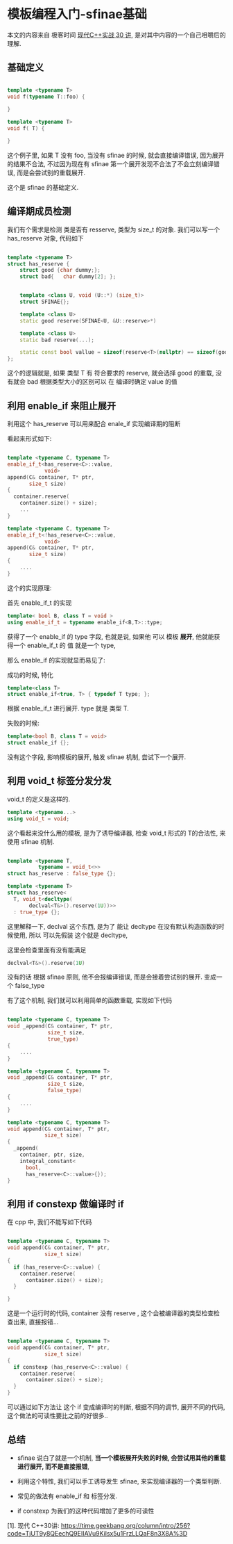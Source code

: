 # 模板编程入门-sfinae基础


本文的内容来自 极客时间 [现代C++实战 30 讲](https://time.geekbang.org/column/intro/256?code=TjUT9y8QEechQ9EIIAVu9Kilsx5u1FrzLLQaF8n3X8A%3D), 是对其中内容的一个自己咀嚼后的理解. 

## 基础定义

```c++

template <typename T>
void f(typename T::foo) {
    
}

template <typename T>
void f( T) {

}

```

这个例子里, 如果 T 没有 foo, 当没有 sfinae 的时候, 就会直接编译错误,  因为展开的结果不合法, 不过因为现在有 sfinae 第一个展开发现不合法了不会立刻编译错误, 而是会尝试别的重载展开. 

这个是 sfinae 的基础定义.

## 编译期成员检测

我们有个需求是检测 类是否有 resserve, 类型为 size_t 的对象. 
我们可以写一个 has_reserve 对象, 代码如下

```c++

template <typename T>
struct has_reserve {
    struct good {char dummy;};
    struct bad{   char dummy[2]; };


    template <class U, void (U::*) (size_t)>  
    struct SFINAE{};

    template <class U>
    static good reserve(SFINAE<U, &U::reserve>*)

    template <class U>
    static bad reserve(...);

    static const bool vallue = sizeof(reserve<T>(nullptr) == sizeof(good))
};

```

这个的逻辑就是, 如果 类型 T 有 符合要求的  reserve, 就会选择 good 的重载, 没有就会 bad 根据类型大小的区别可以 在 编译时确定 value 的值

## 利用 enable_if 来阻止展开

利用这个 has_reserve 可以用来配合 enale_if 实现编译期的阻断

看起来形式如下:

```c++

template <typename C, typename T>
enable_if_t<has_reserve<C>::value,
            void>
append(C& container, T* ptr,
       size_t size)
{
  container.reserve(
    container.size() + size);
    ...
}

template <typename C, typename T>
enable_if_t<!has_reserve<C>::value,
            void>
append(C& container, T* ptr,
       size_t size)
{
    ....
}
```

这个的实现原理:

首先 enable_if_t 的实现

``` c++
template< bool B, class T = void >
using enable_if_t = typename enable_if<B,T>::type;
```

获得了一个 enable_if 的 type 字段, 也就是说, 如果他 可以 模板 **展开**, 他就能获得一个 enable_if_t 的 值 就是一个 type,

那么 enable_if 的实现就显而易见了:

成功的时候, 特化

```c++
template<class T>
struct enable_if<true, T> { typedef T type; };
```

根据 enable_if_t 进行展开. type 就是 类型 T.

失败的时候:

```c++
template<bool B, class T = void>
struct enable_if {};
```

没有这个字段, 影响模板的展开, 触发 sfinae 机制, 尝试下一个展开.


## 利用 void_t 标签分发分发


void_t 的定义是这样的.

```c++
template <typename...>
using void_t = void;
```

这个看起来没什么用的模板, 是为了诱导编译器, 检查 void_t<T> 形式的 T的合法性, 来使用 sfinae 机制.

```c++

template <typename T,
          typename = void_t<>>
struct has_reserve : false_type {};

template <typename T>
struct has_reserve<
  T, void_t<decltype(
       declval<T&>().reserve(1U))>>
  : true_type {};

```

这里解释一下, declval 这个东西, 是为了 能让 decltype 在没有默认构造函数的时候使用, 所以 可以先假装 这个就是 decltype,  

这里会检查里面有没有能满足 

```c++
declval<T&>().reserve(1U)
```

没有的话 根据 sfinae 原则, 他不会报编译错误, 而是会接着尝试别的展开. 变成一个 false_type

有了这个机制, 我们就可以利用简单的函数重载,  实现如下代码

```c++

template <typename C, typename T>
void _append(C& container, T* ptr,
             size_t size,
             true_type)
{
    ....
}

template <typename C, typename T>
void _append(C& container, T* ptr,
             size_t size,
             false_type)
{
    ....
}

template <typename C, typename T>
void append(C& container, T* ptr,
            size_t size)
{
  _append(
    container, ptr, size,
    integral_constant<
      bool,
      has_reserve<C>::value>{});
}
```


## 利用  if constexp 做编译时 if

在 cpp 中, 我们不能写如下代码

```c++

template <typename C, typename T>
void append(C& container, T* ptr,
            size_t size)
{
  if (has_reserve<C>::value) {
    container.reserve(
      container.size() + size);
  }

}
```


这是一个运行时的代码, container 没有 reserve , 这个会被编译器的类型检查检查出来, 直接报错...



```c++

template <typename C, typename T>
void append(C& container, T* ptr,
            size_t size)
{
  if constexp (has_reserve<C>::value) {
    container.reserve(
      container.size() + size);
  }
}
```

可以通过如下方法让 这个 if 变成编译时的判断, 根据不同的调节, 展开不同的代码, 这个做法的可读性要比之前的好很多..


## 总结


* sfinae 说白了就是一个机制, **当一个模板展开失败的时候, 会尝试用其他的重载进行展开, 而不是直接报错**,

* 利用这个特性, 我们可以手工诱导发生 sfinae, 来实现编译器的一个类型判断.

* 常见的做法有 enable_if  和 标签分发.

* if constexp 为我们的这种代码增加了更多的可读性 






[1]. 现代 C++30讲: https://time.geekbang.org/column/intro/256?code=TjUT9y8QEechQ9EIIAVu9Kilsx5u1FrzLLQaF8n3X8A%3D



